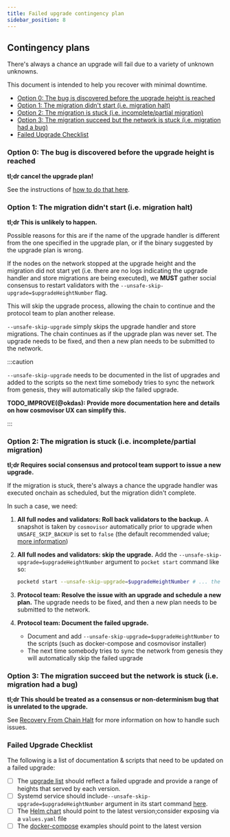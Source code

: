 ```yaml
---
title: Failed upgrade contingency plan
sidebar_position: 8
---
```


## Contingency plans <!-- omit in toc -->

There's always a chance an upgrade will fail due to a variety of unknown unknowns.

This document is intended to help you recover with minimal downtime.

- [Option 0: The bug is discovered before the upgrade height is reached](#option-0-the-bug-is-discovered-before-the-upgrade-height-is-reached)
- [Option 1: The migration didn't start (i.e. migration halt)](#option-1-the-migration-didnt-start-ie-migration-halt)
- [Option 2: The migration is stuck (i.e. incomplete/partial migration)](#option-2-the-migration-is-stuck-ie-incompletepartial-migration)
- [Option 3: The migration succeed but the network is stuck (i.e. migration had a bug)](#option-3-the-migration-succeed-but-the-network-is-stuck-ie-migration-had-a-bug)
- [Failed Upgrade Checklist](#failed-upgrade-checklist)

### Option 0: The bug is discovered before the upgrade height is reached

**tl;dr cancel the upgrade plan!**

See the instructions of [how to do that here](3_upgrade_procedure.md#cancelling-the-upgrade-plan).

### Option 1: The migration didn't start (i.e. migration halt)

**tl;dr This is unlikely to happen.**

Possible reasons for this are if the name of the upgrade handler is different
from the one specified in the upgrade plan, or if the binary suggested by the
upgrade plan is wrong.

If the nodes on the network stopped at the upgrade height and the migration did not
start yet (i.e. there are no logs indicating the upgrade handler and store migrations are being executed),
we **MUST** gather social consensus to restart validators with the `--unsafe-skip-upgrade=$upgradeHeightNumber` flag.

This will skip the upgrade process, allowing the chain to continue and the protocol team to plan another release.

`--unsafe-skip-upgrade` simply skips the upgrade handler and store migrations.
The chain continues as if the upgrade plan was never set.
The upgrade needs to be fixed, and then a new plan needs to be submitted to the network.

:::caution

`--unsafe-skip-upgrade` needs to be documented in the list of upgrades and added
to the scripts so the next time somebody tries to sync the network from genesis,
they will automatically skip the failed upgrade.

**TODO_IMPROVE(@okdas): Provide more documentation here and details on how cosmovisor UX can simplify this.**

:::

### Option 2: The migration is stuck (i.e. incomplete/partial migration)

**tl;dr Requires social consensus and protocol team support to issue a new upgrade.**

If the migration is stuck, there's always a chance the upgrade handler was executed onchain as scheduled, but the migration didn't complete.

In such a case, we need:

1. **All full nodes and validators: Roll back validators to the backup.** A snapshot is taken by `cosmovisor` automatically prior to upgrade when `UNSAFE_SKIP_BACKUP` is set to `false` (the default recommended value; [more information](https://docs.cosmos.network/main/build/tooling/cosmovisor#command-line-arguments-and-environment-variables))

2. **All full nodes and validators: skip the upgrade.** Add the `--unsafe-skip-upgrade=$upgradeHeightNumber` argument to `pocket start` command like so:

   ```bash
   pocketd start --unsafe-skip-upgrade=$upgradeHeightNumber # ... the rest of the arguments
   ```

3. **Protocol team: Resolve the issue with an upgrade and schedule a new plan.** The upgrade needs to be fixed, and then a new plan needs to be submitted to the network.

4. **Protocol team: Document the failed upgrade.**

   - Document and add `--unsafe-skip-upgrade=$upgradeHeightNumber` to the scripts (such as docker-compose and cosmovisor installer)
   - The next time somebody tries to sync the network from genesis they will automatically skip the failed upgrade

<!-- TODO_IMPROVE(@okdas): new cosmovisor UX can simplify this -->

### Option 3: The migration succeed but the network is stuck (i.e. migration had a bug)

**tl;dr This should be treated as a consensus or non-determinism bug that is unrelated to the upgrade.**

See [Recovery From Chain Halt](9_recovery_from_chain_halt.md) for more information on how to handle such issues.

### Failed Upgrade Checklist

The following is a list of documentation & scripts that need to be updated on a failed upgrade:

- [ ] The [upgrade list](4_upgrade_list.md) should reflect a failed upgrade and provide a range of heights that served by each version.
- [ ] Systemd service should include`--unsafe-skip-upgrade=$upgradeHeightNumber` argument in its start command [here](https://github.com/pokt-network/poktroll/blob/main/tools/installer/full-node.sh).
- [ ] The [Helm chart](https://github.com/pokt-network/helm-charts/blob/main/charts/pocketd/templates/StatefulSet.yaml) should point to the latest version;consider exposing via a `values.yaml` file
- [ ] The [docker-compose](https://github.com/pokt-network/poktroll-docker-compose-example/tree/main/scripts) examples should point to the latest version

